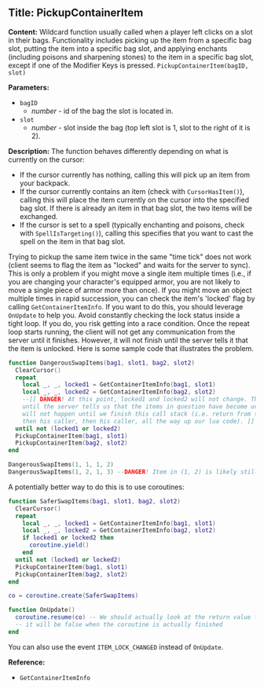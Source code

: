 ## Title: PickupContainerItem

**Content:**
Wildcard function usually called when a player left clicks on a slot in their bags. Functionality includes picking up the item from a specific bag slot, putting the item into a specific bag slot, and applying enchants (including poisons and sharpening stones) to the item in a specific bag slot, except if one of the Modifier Keys is pressed.
`PickupContainerItem(bagID, slot)`

**Parameters:**
- `bagID`
  - *number* - id of the bag the slot is located in.
- `slot`
  - *number* - slot inside the bag (top left slot is 1, slot to the right of it is 2).

**Description:**
The function behaves differently depending on what is currently on the cursor:
- If the cursor currently has nothing, calling this will pick up an item from your backpack.
- If the cursor currently contains an item (check with `CursorHasItem()`), calling this will place the item currently on the cursor into the specified bag slot. If there is already an item in that bag slot, the two items will be exchanged.
- If the cursor is set to a spell (typically enchanting and poisons, check with `SpellIsTargeting()`), calling this specifies that you want to cast the spell on the item in that bag slot.

Trying to pickup the same item twice in the same "time tick" does not work (client seems to flag the item as "locked" and waits for the server to sync). This is only a problem if you might move a single item multiple times (i.e., if you are changing your character's equipped armor, you are not likely to move a single piece of armor more than once). If you might move an object multiple times in rapid succession, you can check the item's 'locked' flag by calling `GetContainerItemInfo`. If you want to do this, you should leverage `OnUpdate` to help you. Avoid constantly checking the lock status inside a tight loop. If you do, you risk getting into a race condition. Once the repeat loop starts running, the client will not get any communication from the server until it finishes. However, it will not finish until the server tells it that the item is unlocked. Here is some sample code that illustrates the problem.

```lua
function DangerousSwapItems(bag1, slot1, bag2, slot2)
  ClearCursor()
  repeat
    local _, _, locked1 = GetContainerItemInfo(bag1, slot1)
    local _, _, locked2 = GetContainerItemInfo(bag2, slot2)
    --[[ DANGER! At this point, locked1 and locked2 will not change. They will not change 
    until the server tells us that the items in question have become unlocked, and that 
    will not happen until we finish this call stack (i.e. return from this function,
    then his caller, then his caller, all the way up our lua code). ]]
  until not (locked1 or locked2)
  PickupContainerItem(bag1, slot1)
  PickupContainerItem(bag2, slot2)
end

DangerousSwapItems(1, 1, 1, 2)
DangerousSwapItems(1, 2, 1, 3) --DANGER! Item in (1, 2) is likely still locked, and this function will never return!
```

A potentially better way to do this is to use coroutines:

```lua
function SaferSwapItems(bag1, slot1, bag2, slot2)
  ClearCursor()
  repeat
    local _, _, locked1 = GetContainerItemInfo(bag1, slot1)
    local _, _, locked2 = GetContainerItemInfo(bag2, slot2)
    if locked1 or locked2 then
      coroutine.yield()
    end
  until not (locked1 or locked2)
  PickupContainerItem(bag1, slot1)
  PickupContainerItem(bag2, slot2)
end

co = coroutine.create(SaferSwapItems)

function OnUpdate()
  coroutine.resume(co) -- We should actually look at the return value from resume, because 
  -- it will be false when the coroutine is actually finished
end
```

You can also use the event `ITEM_LOCK_CHANGED` instead of `OnUpdate`.

**Reference:**
- `GetContainerItemInfo`